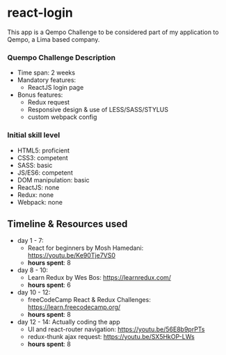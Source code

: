 # react-login

This app is a Qempo Challenge to be considered part of my application to Qempo, a Lima based company.

### Quempo Challenge Description
- Time span: 2 weeks
- Mandatory features:
  - ReactJS login page
- Bonus features:
  - Redux request
  - Responsive design & use of LESS/SASS/STYLUS
  - custom webpack config

### Initial skill level
- HTML5: proficient
- CSS3: competent
- SASS: basic
- JS/ES6: competent
- DOM manipulation: basic
- ReactJS: none
- Redux: none
- Webpack: none

## Timeline & Resources used
- day 1 - 7: 
  - React for beginners by Mosh Hamedani: https://youtu.be/Ke90Tje7VS0 
  - **hours spent**: 8
- day 8 - 10:
  - Learn Redux by Wes Bos: https://learnredux.com/
  - **hours spent**: 6
- day 10 - 12:
  - freeCodeCamp React & Redux Challenges: https://learn.freecodecamp.org/
  - **hours spent**: 8
- day 12 - 14: Actually coding the app
  - UI and react-router navigation: https://youtu.be/56E8b9prPTs
  - redux-thunk ajax request: https://youtu.be/SX5HkOP-LWs
  - **hours spent**: 8
           
